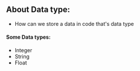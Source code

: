 ## About Data type:

* How can we store a data in code that's data type

#### Some Data types:

* Integer
* String
* Float